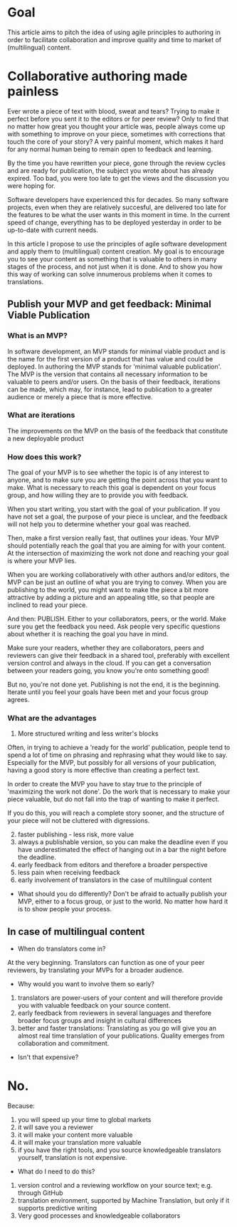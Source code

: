 # Goal

This article aims to pitch the idea of using agile principles to authoring in order to facilitate collaboration and improve quality and time to market of (multilingual) content. 

# Collaborative authoring made painless 

Ever wrote a piece of text with blood, sweat and tears? Trying to make it perfect before you sent it to the editors or for peer review? Only to find that no matter how great you thought your article was, people always come up with something to improve on your piece, sometimes with corrections that touch the core of your story? A very painful moment, which makes it hard for any normal human being to remain open to feedback and learning. 

By the time you have rewritten your piece, gone through the review cycles and are ready for publication, the subject you wrote about has already expired. Too bad, you were too late to get the views and the discussion you were hoping for. 

Software developers have experienced this for decades. So many software projects, even when they are relatively succesful, are delivered too late for the features to be what the user wants in this moment in time. In the current speed of change, everything has to be deployed yesterday in order to be up-to-date with current needs. 

In this article I propose to use the principles of agile software development and apply them to (multilingual) content creation. My goal is to encourage you to see your content as something that is valuable to others in many stages of the process, and not just when it is done. And to show you how this way of working can solve innumerous problems when it comes to translations.   

## Publish your MVP and get feedback: Minimal Viable Publication

### What is an MVP? 

In software development, an MVP stands for minimal viable product and is the name for the first version of a product that has value and could be deployed. In authoring the MVP stands for 'minimal valuable publication'. The MVP is the version that contains all necessary information to be valuable to peers and/or users. On the basis of their feedback, iterations can be made, which may, for instance, lead to publication to a greater audience or merely a piece that is more effective. 

### What are iterations

The improvements on the MVP on the basis of the feedback that constitute a new deployable product

### How does this work? 

The goal of your MVP is to see whether the topic is of any interest to anyone, and to make sure you are getting the point across that you want to make. What is necessary to reach this goal is dependent on your focus group, and how willing they are to provide you with feedback.

When you start writing, you start with the goal of your publication. If you have not set a goal, the purpose of your piece is unclear, and the feedback will not help you to determine whether your goal was reached. 

Then, make a first version really fast, that outlines your ideas. Your MVP should potentially reach the goal that you are aiming for with your content. At the intersection of maximizing the work not done and reaching your goal is where your MVP lies. 

When you are working collaboratively with other authors and/or editors, the MVP can be just an outline of what you are trying to convey. When you are publishing to the world, you might want to make the piece a bit more attractive by adding a picture and an appealing title, so that people are inclined to read your piece.

And then: PUBLISH. Either to your collaborators, peers, or the world. Make sure you get the feedback you need. Ask people very specific questions about whether it is reaching the goal you have in mind.  

Make sure your readers, whether they are collaborators, peers and reviewers can give their feedback in a shared tool, preferably with excellent version control and always in the cloud. If you can get a conversation between your readers going, you know you're onto something good!

But no, you're not done yet. Publishing is not the end, it is the beginning. Iterate until you feel your goals have been met and your focus group agrees. 

### What are the advantages

1. More structured writing and less writer's blocks

Often, in trying to achieve a 'ready for the world' publication, people tend to spend a lot of time on phrasing and rephrasing what they would like to say. Especially for the MVP, but possibly for all versions of your publication, having a good story is more effective than creating a perfect text. 

In order to create the MVP you have to stay true to the principle of 'maximizing the work not done'. Do the work that is necessary to make your piece valuable, but do not fall into the trap of wanting to make it perfect. 

If you do this, you will reach a complete story sooner, and the structure of your piece will not be cluttered with digressions.

2. faster publishing - less risk, more value
3. always a publishable version, so you can make the deadline even if you have underestimated the effect of hanging out in a bar the night before the deadline. 
4. early feedback from editors and therefore a broader perspective
5. less pain when receiving feedback
6. early involvement of translators in the case of multilingual content



* What should you do differently?
Don't be afraid to actually publish your MVP, either to a focus group, or just to the world. No matter how hard it is to show people your process.  

## In case of multilingual content

* When do translators come in?

At the very beginning. Translators can function as one of your peer reviewers, by translating your MVPs for a broader audience.

* Why would you want to involve them so early?

1. translators are power-users of your content and will therefore provide you with valuable feedback on your source content. 
2. early feedback from reviewers in several languages and therefore broader focus groups and insight in cultural differences
3. better and faster translations: Translating as you go will give you an almost real time translation of your publications. Quality emerges from collaboration and commitment.  

* Isn't that expensive?

# No. 



Because:
1. you will speed up your time to global markets
2. it will save you a reviewer
3. it will make your content more valuable
4. it will make your translation more valuable
5. if you have the right tools, and you source knowledgeable translators yourself, translation is not expensive. 

* What do I need to do this?
1. version control and a reviewing workflow on your source text; e.g. through GitHub
2. translation environment, supported by Machine Translation, but only if it supports predictive writing 
3. Very good processes and knowledgeable collaborators



